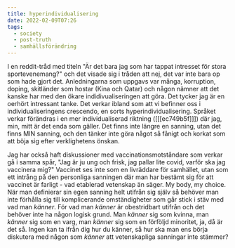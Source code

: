 ```yaml
---
title: hyperindividualisering
date: 2022-02-09T07:26
tags: 
  - society
  - post-truth 
  - samhällsförändring
---
```


I en reddit-tråd med titeln "Är det bara jag som har tappat intresset för stora
sportevenemang?" och det visade sig i tråden att nej, det var inte bara op som
hade gjort det. Anledningarna som uppgavs var många, korruption, doping,
skitländer som hostar (Kina och Qatar) och någon nämner att det kanske har med
den ökare indidivualiseringen att göra. Det tycker jag är en oerhört intressant
tanke. Det verkar ibland som att vi befinner oss i individualiseringens crescendo,
en sorts hyperindividualisering. Språket verkar förändras i en mer
individualiserad riktning ([[[ec749b5f]]]) där jag,
min, mitt är det enda som gäller. Det finns inte längre en sanning, utan det
finns MIN sanning, och den tänker inte göra något så fånigt och korkat som att
böja sig efter verklighetens önskan. 

Jag har också haft diskussioner med vaccinationsmotståndare som verkar gå i samma
spår, "Jag är ju ung och frisk, jag pallar lite covid, varför ska jag vaccinera
mig?" Vaccinet ses inte som en livräddare för samhället, utan som ett intrång på
den personliga sanningen där man har bestämt sig för att vaccinet är farligt -
vad etablerad vetenskap än säger. My body, my choice. När man definierar sin
egen sanning helt utifrån sig själv så behöver man inte förhålla sig till 
komplicerande omständigheter som går stick i stäv med vad man _känner_. För vad 
man _känner_ är obestridbart utifrån och det behöver inte ha någon logisk grund.
Man _känner_ sig som kvinna, man _känner_ sig som en varg, man _känner_ sig
som en förföljd minoritet, ja, då är det så. Ingen kan ta ifrån dig hur du
känner, så hur ska man ens börja diskutera med någon som _känner_ att 
vetenskapliga sanningar inte stämmer?
